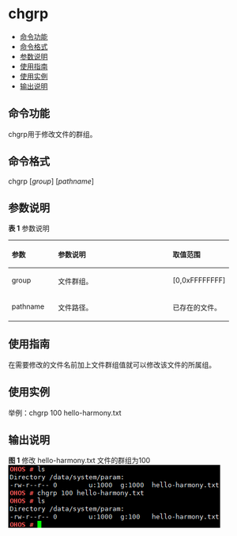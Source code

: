 # chgrp<a name="ZH-CN_TOPIC_0000001052370297"></a>

-   [命令功能](#section6103119161418)
-   [命令格式](#section186958132141)
-   [参数说明](#section81796174141)
-   [使用指南](#section14330152417140)
-   [使用实例](#section951823119149)
-   [输出说明](#section14271133125715)

## 命令功能<a name="section6103119161418"></a>

chgrp用于修改文件的群组。

## 命令格式<a name="section186958132141"></a>

chgrp \[_group_\] \[_pathname_\]

## 参数说明<a name="section81796174141"></a>

**表 1**  参数说明

<a name="table1049mcpsimp"></a>
<table><thead align="left"><tr id="row1055mcpsimp"><th class="cellrowborder" valign="top" width="21%" id="mcps1.2.4.1.1"><p id="p1057mcpsimp"><a name="p1057mcpsimp"></a><a name="p1057mcpsimp"></a>参数</p>
</th>
<th class="cellrowborder" valign="top" width="52%" id="mcps1.2.4.1.2"><p id="p1059mcpsimp"><a name="p1059mcpsimp"></a><a name="p1059mcpsimp"></a>参数说明</p>
</th>
<th class="cellrowborder" valign="top" width="27%" id="mcps1.2.4.1.3"><p id="p1061mcpsimp"><a name="p1061mcpsimp"></a><a name="p1061mcpsimp"></a>取值范围</p>
</th>
</tr>
</thead>
<tbody><tr id="row1062mcpsimp"><td class="cellrowborder" valign="top" width="21%" headers="mcps1.2.4.1.1 "><p id="p1064mcpsimp"><a name="p1064mcpsimp"></a><a name="p1064mcpsimp"></a>group</p>
</td>
<td class="cellrowborder" valign="top" width="52%" headers="mcps1.2.4.1.2 "><p id="p1066mcpsimp"><a name="p1066mcpsimp"></a><a name="p1066mcpsimp"></a>文件群组。</p>
</td>
<td class="cellrowborder" valign="top" width="27%" headers="mcps1.2.4.1.3 "><p id="p1068mcpsimp"><a name="p1068mcpsimp"></a><a name="p1068mcpsimp"></a>[0,0xFFFFFFFF]</p>
</td>
</tr>
<tr id="row172161126124218"><td class="cellrowborder" valign="top" width="21%" headers="mcps1.2.4.1.1 "><p id="p12217026154215"><a name="p12217026154215"></a><a name="p12217026154215"></a>pathname</p>
</td>
<td class="cellrowborder" valign="top" width="52%" headers="mcps1.2.4.1.2 "><p id="p4218826194210"><a name="p4218826194210"></a><a name="p4218826194210"></a>文件路径。</p>
</td>
<td class="cellrowborder" valign="top" width="27%" headers="mcps1.2.4.1.3 "><p id="p182181026104214"><a name="p182181026104214"></a><a name="p182181026104214"></a>已存在的文件。</p>
</td>
</tr>
</tbody>
</table>

## 使用指南<a name="section14330152417140"></a>

在需要修改的文件名前加上文件群组值就可以修改该文件的所属组。

## 使用实例<a name="section951823119149"></a>

举例：chgrp 100 hello-harmony.txt

## 输出说明<a name="section14271133125715"></a>

**图 1**  修改 hello-harmony.txt 文件的群组为100<a name="fig17908710194919"></a>  
![](figures/修改-hello-harmony-txt-文件的群组为100.png "修改-hello-harmony-txt-文件的群组为100")

